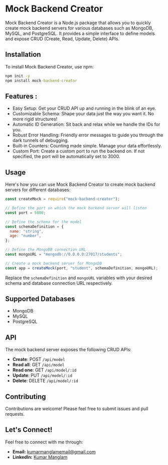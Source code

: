 # Mock Backend Creator

Mock Backend Creator is a Node.js package that allows you to quickly create mock backend servers for various databases such as MongoDB, MySQL, and PostgreSQL. It provides a simple interface to define models and expose CRUD (Create, Read, Update, Delete) APIs.

## Installation

To install Mock Backend Creator, use npm:

```cmd
npm init -y
npm install mock-backend-creator
```

## Features :

- Easy Setup: Get your CRUD API up and running in the blink of an eye.
- Customizable Schema: Shape your data just the way you want it. No more rigid structures!
- Automatic ID Generation: Sit back and relax while we handle the IDs for you.
- Robust Error Handling: Friendly error messages to guide you through the dark tunnels of debugging.
- Built-in Counters: Counting made simple. Manage your data effortlessly.
- Custom Port: Create a custom port to run the backend on. If not specified, the port will be automatically set to 3000.

## Usage

Here's how you can use Mock Backend Creator to create mock backend servers for different databases:

```javascript
const createMock = require("mock-backend-creator");

// Define the port on which the mock backend server will listen
const port = 5000;

// Define the schema for the model
const schemaDefinition = {
  name: "string",
  age: "number",
};

// Define the MongoDB connection URL
const mongoURL = "mongodb://0.0.0.0:27017/students";

// Create a mock backend server for MongoDB
const app = createMock(port, "student", schemaDefinition, mongoURL);
```

Replace the `schemaDefinition` and `mongoURL` variables with your desired schema and database connection URL respectively.

## Supported Databases

- MongoDB
- MySQL
- PostgreSQL

## API

The mock backend server exposes the following CRUD APIs:

- **Create**: POST `/api/model`
- **Read all**: GET `/api/model`
- **Read one**: GET `/api/model/:id`
- **Update**: PUT `/api/model/:id`
- **Delete**: DELETE `/api/model/:id`

## Contributing

Contributions are welcome! Please feel free to submit issues and pull requests.

## Let's Connect!

Feel free to connect with me through:

- **Email:** kumarmanglamemail@gmail.com
- **LinkedIn:** [Kumar Manglam](https://www.linkedin.com/in/manglamkumar/)
